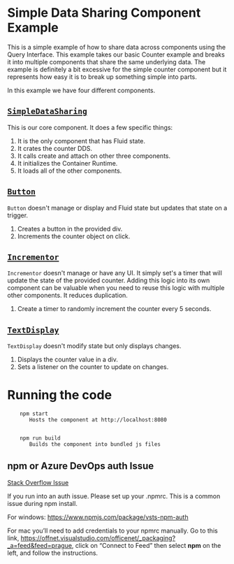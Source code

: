 # Simple Data Sharing Component Example

This is a simple example of how to share data across components using the Query Interface. This example takes our basic Counter example and breaks it into multiple components that share the same underlying data. The example is definitely a bit excessive for the simple counter component but it represents how easy it is to break up something simple into parts.

In this example we have four different components.

## [`SimpleDataSharing`](./src/index.tsx)

This is our core component. It does a few specific things:

1. It is the only component that has Fluid state.
2. It crates the counter DDS.
3. It calls create and attach on other three components.
4. It initializes the Container Runtime.
5. It loads all of the other components.

## [`Button`](./src/localChaincode/Button.tsx)

`Button` doesn't manage or display and Fluid state but updates that state on a trigger.

1. Creates a button in the provided div.
2. Increments the counter object on click.

## [`Incrementor`](./src/localChaincode/Incrementor.tsx)

`Incrementor` doesn't manage or have any UI. It simply set's a timer that will update the state of the provided counter. Adding this logic into its own component can be valuable when you need to reuse this logic with multiple other components. It reduces duplication.

1. Create a timer to randomly increment the counter every 5 seconds.

## [`TextDisplay`](./src/localChaincode/TextDisplay.tsx)

`TextDisplay` doesn't modify state but only displays changes.

1. Displays the counter value in a div.
2. Sets a listener on the counter to update on changes.

# Running the code

````
    npm start
       Hosts the component at http://localhost:8080


    npm run build
       Builds the component into bundled js files
````

## npm or Azure DevOps auth Issue

[Stack Overflow Issue](https://stackoverflow.microsoft.com/questions/137930/npm-install-fails-with-auth-issues/137931#137931)

If you run into an auth issue. Please set up your .npmrc. This is a common issue during npm install.

For windows: https://www.npmjs.com/package/vsts-npm-auth

For mac you’ll need to add credentials to your npmrc manually. Go to this link, https://offnet.visualstudio.com/officenet/_packaging?_a=feed&feed=prague, click on “Connect to Feed” then select **npm** on the left, and follow the instructions.


